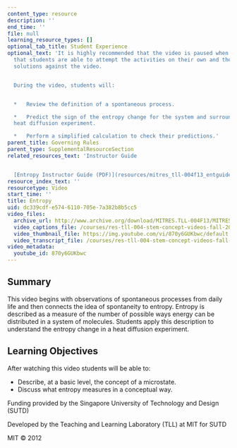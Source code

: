 ```yaml
---
content_type: resource
description: ''
end_time: ''
file: null
learning_resource_types: []
optional_tab_title: Student Experience
optional_text: 'It is highly recommended that the video is paused when prompted so
  that students are able to attempt the activities on their own and then check their
  solutions against the video.


  During the video, students will:


  *   Review the definition of a spontaneous process.

  *   Predict the sign of the entropy change for the system and surroundings in a
  heat diffusion experiment.

  *   Perform a simplified calculation to check their predictions.'
parent_title: Governing Rules
parent_type: SupplementalResourceSection
related_resources_text: 'Instructor Guide


  [Entropy Instructor Guide (PDF)](resources/mitres_tll-004f13_entguide)'
resource_index_text: ''
resourcetype: Video
start_time: ''
title: Entropy
uid: dc339cdf-e574-6110-705e-7a382b8b5cc5
video_files:
  archive_url: http://www.archive.org/download/MITRES.TLL-004F13/MITRES_TLL-004F13_entropy_intro_300k.mp4
  video_captions_file: /courses/res-tll-004-stem-concept-videos-fall-2013/1767929900c75d26b3d66fb5ac62056a_870y6GUKbwc.vtt
  video_thumbnail_file: https://img.youtube.com/vi/870y6GUKbwc/default.jpg
  video_transcript_file: /courses/res-tll-004-stem-concept-videos-fall-2013/832f857143dd44de83976cc28ee63011_870y6GUKbwc.pdf
video_metadata:
  youtube_id: 870y6GUKbwc
---
```


Summary
-------

This video begins with observations of spontaneous processes from daily life and then connects the idea of spontaneity to entropy. Entropy is described as a measure of the number of possible ways energy can be distributed in a system of molecules. Students apply this description to understand the entropy change in a heat diffusion experiment.

Learning Objectives
-------------------

After watching this video students will be able to:

*   Describe, at a basic level, the concept of a microstate.
*   Discuss what entropy measures in a conceptual way.

Funding provided by the Singapore University of Technology and Design (SUTD)

Developed by the Teaching and Learning Laboratory (TLL) at MIT for SUTD

MIT © 2012